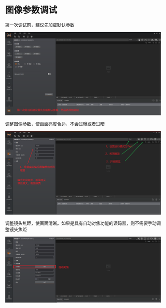 # 图像参数调试

第一次调试前，建议先加载默认参数

![](<.gitbook/assets/image (11).png>)

调整图像参数，使画面亮度合适，不会过曝或者过暗

![](<.gitbook/assets/image (12).png>)

调整镜头焦距，使画面清晰。如果是具有自动对焦功能的读码器，则不需要手动调整镜头焦距

![](<.gitbook/assets/image (13).png>)

